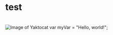 # test <h1>
![Image of Yaktocat](https://octodex.github.com/images/yaktocat.png)
var myVar = "Hello, world!";

